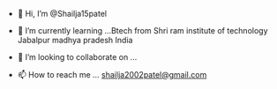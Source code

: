 - 👋 Hi, I’m @Shailja15patel

- 🌱 I’m currently learning ...Btech from Shri ram institute of technology Jabalpur madhya pradesh India 
- 💞️ I’m looking to collaborate on ...
- 📫 How to reach me ... shailja2002patel@gmail.com

<!---
Shailja15patel/Shailja15patel is a ✨ special ✨ repository because its `README.md` (this file) appears on your GitHub profile.
You can click the Preview link to take a look at your changes.
--->
